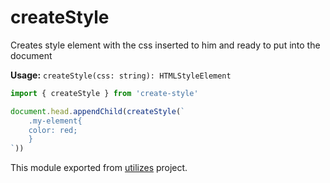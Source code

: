 # createStyle

Creates style element with the css inserted to him and ready to put into the document

**Usage:** `createStyle(css: string): HTMLStyleElement`

```typescript
import { createStyle } from 'create-style'

document.head.appendChild(createStyle(`
    .my-element{
    color: red;
    }
`))
```

<!-- *keywords [] *keywordsend -->


This module exported from [utilizes](https://www.npmjs.com/package/utilizes) project.

<!-- -->